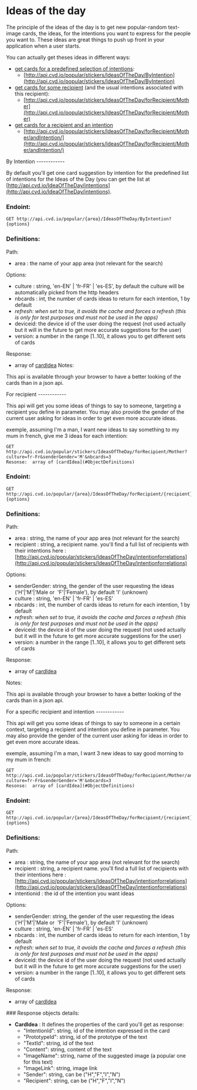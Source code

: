 # Ideas of the day

The principle of the ideas of the day is to get new popular-random text-image cards, the ideas, for the intentions you want to express for the people you want to.
These ideas are great things to push up front in your application when a user starts.

You can actually get theses ideas in different ways:

* [get cards for a predefined selection of intentions](#ByIntention):
  * [http://api.cvd.io/popular/stickers/IdeasOfTheDay/ByIntention](http://api.cvd.io/popular/stickers/IdeasOfTheDay/ByIntention)
* [get cards for some recipient](#ForRecipient) (and the usual intentions associated with this recipient):
  * [http://api.cvd.io/popular/stickers/IdeasOfTheDay/forRecipient/Mother](http://api.cvd.io/popular/stickers/IdeasOfTheDay/forRecipient/Mother)
* [get cards for a recipient and an intention](#ForIntentionAndRecipient)
  * [http://api.cvd.io/popular/stickers/IdeasOfTheDay/forRecipient/Mother/andIntention/](http://api.cvd.io/popular/stickers/IdeasOfTheDay/forRecipient/Mother/andIntention/)
  
<a name="ByIntention">
By Intention
------------
 
 By default you'll get one card suggestion by intention for the predefined list of intentions for the Ideas of the Day (you can get the list
 at [http://api.cvd.io/IdeaOfTheDay/intentions](http://api.cvd.io/IdeaOfTheDay/intentions).
 
### Endoint:
 
    GET http://api.cvd.io/popular/{area}/IdeasOfTheDay/ByIntention?{options}
    
### Definitions:

Path:

* area : the name of your app area (not relevant for the search)
    
Options: 

* culture : string, 'en-EN' | 'fr-FR' | 'es-ES', by default the culture will be automatically picked from the http headers
* nbcards : int, the number of cards ideas to return for each intention, 1 by default
* _refresh: when set to true, it avoids the cache and forces a refresh (this is only for test purposes and must not be used in the apps)_
* deviceid: the device id of the user doing the request (not used actually but it will in the future to get more accurate suggestions for the user)
* version: a number in the range [1..10], it allows you to get different sets of cards
 
Response:

* array of [cardIdea](#ObjectDefinitions)
Notes:

This api is available through your browser to have a better looking of the cards than in a json api.



<a name="ForRecipient">
For recipient
------------

This api will get you some ideas of things to say to someone, targeting a recipient you define in parameter. You may also provide the gender
of the current user asking for ideas in order to get even more accurate ideas.

exemple, assuming I'm a man, I want new ideas to say something to my mum in french, give me 3 ideas for each intention:

    GET http://api.cvd.io/popular/stickers/IdeasOfTheDay/forRecipient/Mother?culture=fr-Fr&senderGender='M'&nbcards=3
    Resonse:  array of [cardIdea](#ObjectDefinitions)
    
### Endoint:
 
    GET http://api.cvd.io/popular/{area}/IdeasOfTheDay/forRecipient/{recipient}?{options}
    
### Definitions:

Path:

* area : string, the name of your app area (not relevant for the search)
* recipient : string, a recipient name. you'll find a full list of recipients with their intentions here : [http://api.cvd.io/popular/stickers/IdeasOfTheDay/intentionforrelations](http://api.cvd.io/popular/stickers/IdeasOfTheDay/intentionforrelations)
 
Options: 

* senderGender: string, the gender of the user requesting the ideas ('H'|'M'|'Male  or  'F'|'Female'), by default 'I' (unknown)
* culture : string, 'en-EN' | 'fr-FR' | 'es-ES'
* nbcards : int, the number of cards ideas to return for each intention, 1 by default
* _refresh: when set to true, it avoids the cache and forces a refresh (this is only for test purposes and must not be used in the apps)_
* deviceid: the device id of the user doing the request (not used actually but it will in the future to get more accurate suggestions for the user)
* version: a number in the range [1..10], it allows you to get different sets of cards

Response:

* array of [cardIdea](#ObjectDefinitions)
 

Notes:

This api is available through your browser to have a better looking of the cards than in a json api.


<a name="ForIntentionAndRecipient">
For a specific recipient and intention
------------

This api will get you some ideas of things to say to someone in a certain context, targeting a recipient and intention you define in parameter. You may also provide the gender of the current user asking for ideas in order to get even more accurate ideas.

exemple, assuming I'm a man, I want 3 new ideas to say good morning to my mum in french:

    GET http://api.cvd.io/popular/stickers/IdeasOfTheDay/forRecipient/Mother/andIntention/030FD0?culture=fr-Fr&senderGender='M'&nbcards=3
    Resonse:  array of [cardIdea](#ObjectDefinitions)
    
### Endoint:
 
    GET http://api.cvd.io/popular/{area}/IdeasOfTheDay/forRecipient/{recipient}/andIntention/{intentionId}?{options}
    
### Definitions:

Path:

* area : string, the name of your app area (not relevant for the search)
* recipient : string, a recipient name. you'll find a full list of recipients with their intentions here : [http://api.cvd.io/popular/stickers/IdeasOfTheDay/intentionforrelations](http://api.cvd.io/popular/stickers/IdeasOfTheDay/intentionforrelations)
* intentionid : the id of the intention you want ideas
 
Options: 

* senderGender: string, the gender of the user requesting the ideas ('H'|'M'|'Male  or  'F'|'Female'), by default 'I' (unknown)
* culture : string, 'en-EN' | 'fr-FR' | 'es-ES'
* nbcards : int, the number of cards ideas to return for each intention, 1 by default
* _refresh: when set to true, it avoids the cache and forces a refresh (this is only for test purposes and must not be used in the apps)_
* deviceid: the device id of the user doing the request (not used actually but it will in the future to get more accurate suggestions for the user)
* version: a number in the range [1..10], it allows you to get different sets of cards

Response:

* array of [cardIdea](#ObjectDefinitions)
 
<a name="ObjectDefinitions">
### Response objects details:

- **CardIdea** : It defines the properties of the card you'll get as response:
     -  "IntentionId": string, id of the intention expressed in the card
     - "PrototypeId": string, id of the prototype of the text
     - "TextId": string, id of the text
     - "Content": string, content of the text
     - "ImageName": string, name of the suggested image (a popular one for this text)
     - "ImageLink": string, image link
     - "Sender": string, can be ("H","F","I","N")
     - "Recipient": string, can be ("H","F","I","N")

      
